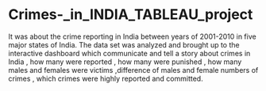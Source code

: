 # Crimes-_in_INDIA_TABLEAU_project
It was about the crime reporting in India between years of 2001-2010 in five major states of India.
The data set was analyzed and brought up to the interactive dashboard which communicate and tell a story about crimes in India , how many were reported ,
how many were punished , how many males and females were victims ,difference of males and female numbers of crimes , which crimes were highly reported and committed.
